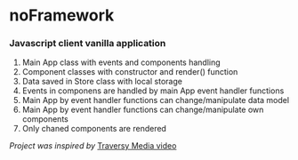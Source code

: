# noFramework
### Javascript client vanilla application

1. Main App class with events and components handling
2. Component classes with constructor and render() function
3. Data saved in Store class with local storage
4. Events in componens are handled by main App event handler functions
5. Main App by event handler functions can change/manipulate data model
6. Main App by event handler functions can change/manipulate own components
7. Only chaned components are rendered


*Project was inspired by* [Traversy Media video](https://www.youtube.com/watch?v=JaMCxVWtW58)
